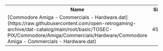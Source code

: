 <table>
<tr><th>Name</th><th>Size</th></tr>
<tr><td>
[Commodore Amiga - Commercials - Hardware.dat](https://raw.githubusercontent.com/open-retrogaming-archive/dat-catalog/main/root/basic/TOSEC-PIX/Commodore/Amiga/Commercials/Hardware/Commodore Amiga - Commercials - Hardware.dat)
</td><td>4563</td></tr>
</table>
